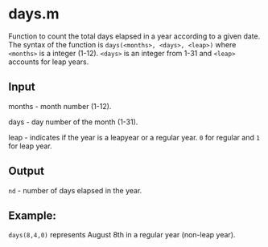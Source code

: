 # days.m
Function to count the total days elapsed in a year according to a given date.
The syntax of the function is `days(<months>, <days>, <leap>)` where `<months>` is a integer (1-12). `<days>` is an integer from 1-31 and `<leap>` accounts for leap years.

## Input
months - month number (1-12).

days - day number of the month (1-31).

leap - indicates if the year is a leapyear or a regular year. `0` for regular and `1` for leap year.

## Output
`nd` - number of days elapsed in the year.

## Example: 
`days(8,4,0)` represents August 8th in a regular year (non-leap year).